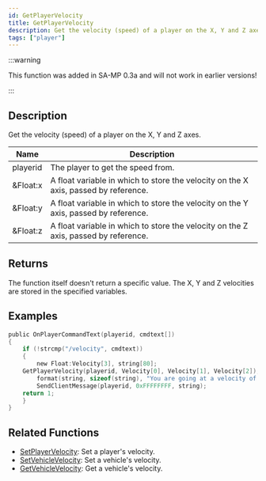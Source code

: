 ```yaml
---
id: GetPlayerVelocity
title: GetPlayerVelocity
description: Get the velocity (speed) of a player on the X, Y and Z axes.
tags: ["player"]
---
```


:::warning

This function was added in SA-MP 0.3a and will not work in earlier versions!

:::

## Description

Get the velocity (speed) of a player on the X, Y and Z axes.

| Name | Description |
| --- | --- |
| playerid | The player to get the speed from. |
| &Float:x | A float variable in which to store the velocity on the X axis, passed by reference. |
| &Float:y | A float variable in which to store the velocity on the Y axis, passed by reference. |
| &Float:z | A float variable in which to store the velocity on the Z axis, passed by reference. |

## Returns

The function itself doesn't return a specific value. The X, Y and Z velocities are stored in the specified variables.

## Examples

```c
public OnPlayerCommandText(playerid, cmdtext[])
{
    if (!strcmp("/velocity", cmdtext))
    {
        new Float:Velocity[3], string[80];
    GetPlayerVelocity(playerid, Velocity[0], Velocity[1], Velocity[2]);
        format(string, sizeof(string), "You are going at a velocity of X: %f, Y: %f, Z: %f", Velocity[0], Velocity[1], Velocity[2]);
        SendClientMessage(playerid, 0xFFFFFFFF, string);
    return 1;
    }
}
```

## Related Functions

- [SetPlayerVelocity](SetPlayerVelocity.md): Set a player's velocity.
- [SetVehicleVelocity](SetVehicleVelocity.md): Set a vehicle's velocity.
- [GetVehicleVelocity](GetVehicleVelocity.md): Get a vehicle's velocity.
